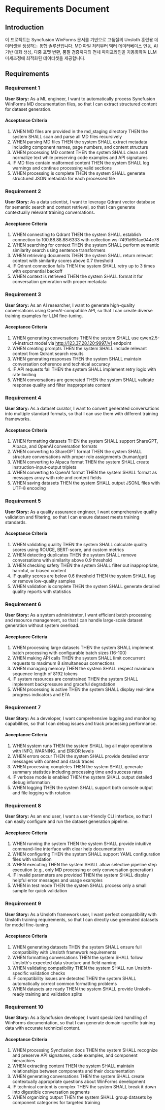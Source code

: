 # Requirements Document

## Introduction

이 프로젝트는 Syncfusion WinForms 문서를 기반으로 고품질의 Unsloth 훈련용 데이터셋을 생성하는 통합 솔루션입니다. MD 파일 처리부터 벡터 데이터베이스 연동, AI 기반 대화 생성, 다중 포맷 변환, 품질 검증까지의 전체 파이프라인을 자동화하여 LLM 미세조정에 최적화된 데이터셋을 제공합니다.

## Requirements

### Requirement 1

**User Story:** As a ML engineer, I want to automatically process Syncfusion WinForms MD documentation files, so that I can extract structured content for dataset generation.

#### Acceptance Criteria

1. WHEN MD files are provided in the md_staging directory THEN the system SHALL scan and parse all MD files recursively
2. WHEN parsing MD files THEN the system SHALL extract metadata including component names, page numbers, and content structure
3. WHEN processing MD content THEN the system SHALL clean and normalize text while preserving code examples and API signatures
4. IF MD files contain malformed content THEN the system SHALL log warnings and continue processing valid sections
5. WHEN processing is complete THEN the system SHALL generate structured JSON metadata for each processed file

### Requirement 2

**User Story:** As a data scientist, I want to leverage Qdrant vector database for semantic search and context retrieval, so that I can generate contextually relevant training conversations.

#### Acceptance Criteria

1. WHEN connecting to Qdrant THEN the system SHALL establish connection to 100.88.88.88:6333 with collection ws-7491d651ae044c78
2. WHEN searching for context THEN the system SHALL perform semantic similarity search using sentence transformers
3. WHEN retrieving documents THEN the system SHALL return relevant context with similarity scores above 0.7 threshold
4. IF Qdrant connection fails THEN the system SHALL retry up to 3 times with exponential backoff
5. WHEN context is retrieved THEN the system SHALL format it for conversation generation with proper metadata

### Requirement 3

**User Story:** As an AI researcher, I want to generate high-quality conversations using OpenAI-compatible API, so that I can create diverse training examples for LLM fine-tuning.

#### Acceptance Criteria

1. WHEN generating conversations THEN the system SHALL use qwen2.5-vl-instruct model via http://123.37.28.120:9997/v1 endpoint
2. WHEN creating prompts THEN the system SHALL include relevant context from Qdrant search results
3. WHEN generating responses THEN the system SHALL maintain conversation coherence and technical accuracy
4. IF API requests fail THEN the system SHALL implement retry logic with rate limiting
5. WHEN conversations are generated THEN the system SHALL validate response quality and filter inappropriate content

### Requirement 4

**User Story:** As a dataset curator, I want to convert generated conversations into multiple standard formats, so that I can use them with different training frameworks.

#### Acceptance Criteria

1. WHEN formatting datasets THEN the system SHALL support ShareGPT, Alpaca, and OpenAI conversation formats
2. WHEN converting to ShareGPT format THEN the system SHALL structure conversations with proper role assignments (human/gpt)
3. WHEN converting to Alpaca format THEN the system SHALL create instruction-input-output triplets
4. WHEN converting to OpenAI format THEN the system SHALL format as messages array with role and content fields
5. WHEN saving datasets THEN the system SHALL output JSONL files with UTF-8 encoding

### Requirement 5

**User Story:** As a quality assurance engineer, I want comprehensive quality validation and filtering, so that I can ensure dataset meets training standards.

#### Acceptance Criteria

1. WHEN validating quality THEN the system SHALL calculate quality scores using ROUGE, BERT-score, and custom metrics
2. WHEN detecting duplicates THEN the system SHALL remove conversations with similarity above 0.9 threshold
3. WHEN checking safety THEN the system SHALL filter out inappropriate, harmful, or biased content
4. IF quality scores are below 0.6 threshold THEN the system SHALL flag or remove low-quality samples
5. WHEN validation is complete THEN the system SHALL generate detailed quality reports with statistics

### Requirement 6

**User Story:** As a system administrator, I want efficient batch processing and resource management, so that I can handle large-scale dataset generation without system overload.

#### Acceptance Criteria

1. WHEN processing large datasets THEN the system SHALL implement batch processing with configurable batch sizes (16-100)
2. WHEN making API calls THEN the system SHALL limit concurrent requests to maximum 8 simultaneous connections
3. WHEN managing memory THEN the system SHALL respect maximum sequence length of 8192 tokens
4. IF system resources are constrained THEN the system SHALL implement backpressure and graceful degradation
5. WHEN processing is active THEN the system SHALL display real-time progress indicators and ETA

### Requirement 7

**User Story:** As a developer, I want comprehensive logging and monitoring capabilities, so that I can debug issues and track processing performance.

#### Acceptance Criteria

1. WHEN system runs THEN the system SHALL log all major operations with INFO, WARNING, and ERROR levels
2. WHEN errors occur THEN the system SHALL provide detailed error messages with context and stack traces
3. WHEN processing completes THEN the system SHALL generate summary statistics including processing time and success rates
4. IF verbose mode is enabled THEN the system SHALL output detailed debug information
5. WHEN logging THEN the system SHALL support both console output and file logging with rotation

### Requirement 8

**User Story:** As an end user, I want a user-friendly CLI interface, so that I can easily configure and run the dataset generation pipeline.

#### Acceptance Criteria

1. WHEN running the system THEN the system SHALL provide intuitive command-line interface with clear help documentation
2. WHEN configuring THEN the system SHALL support YAML configuration files with validation
3. WHEN executing THEN the system SHALL allow selective pipeline step execution (e.g., only MD processing or only conversation generation)
4. IF invalid parameters are provided THEN the system SHALL display helpful error messages and usage examples
5. WHEN in test mode THEN the system SHALL process only a small sample for quick validation

### Requirement 9

**User Story:** As a Unsloth framework user, I want perfect compatibility with Unsloth training requirements, so that I can directly use generated datasets for model fine-tuning.

#### Acceptance Criteria

1. WHEN generating datasets THEN the system SHALL ensure full compatibility with Unsloth framework requirements
2. WHEN formatting conversations THEN the system SHALL follow Unsloth's expected data structure and field naming
3. WHEN validating compatibility THEN the system SHALL run Unsloth-specific validation checks
4. IF compatibility issues are detected THEN the system SHALL automatically correct common formatting problems
5. WHEN datasets are ready THEN the system SHALL provide Unsloth-ready training and validation splits

### Requirement 10

**User Story:** As a Syncfusion developer, I want specialized handling of WinForms documentation, so that I can generate domain-specific training data with accurate technical content.

#### Acceptance Criteria

1. WHEN processing Syncfusion docs THEN the system SHALL recognize and preserve API signatures, code examples, and component hierarchies
2. WHEN extracting content THEN the system SHALL maintain relationships between components and their documentation
3. WHEN generating conversations THEN the system SHALL create contextually appropriate questions about WinForms development
4. IF technical content is complex THEN the system SHALL break it down into digestible conversation segments
5. WHEN organizing output THEN the system SHALL group datasets by component categories for targeted training